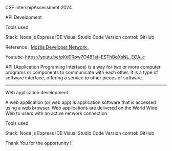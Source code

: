 CSF IntershipAssessment 2024

API Development

Tools used

Stack: Node js Express
IDE:Visual Studio Code
Version control: GitHub

Reference : [Mozila Developer Network , ](https://developer.mozilla.org/en-US/docs/Learn/Server-side/Express_Nodejs/Introduction)

Youtube-https://youtu.be/pKd0Rpw7O48?si=ESThBqXsNL_EOA_c


API (Application Programing Interface) is a way for two or more computer programs or components to communicate with each other. It is a type of software interface, offering a service to other pieces of software.

************************************
Web application development

A web application (or web app) is application software that is accessed using a web browser. Web applications are delivered on the World Wide Web to users with an active network connection.


Tools used

Stack: Node js Express
IDE:Visual Studio Code
Version control: GitHub



Thank You for the opportunity !!





